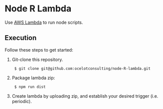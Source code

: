 # Node R Lambda

Use [AWS Lambda](https://aws.amazon.com/lambda/) to run node scripts.

## Execution
Follow these steps to get started:

1. Git-clone this repository.

        $ git clone git@github.com:ocelotconsulting/node-R-lambda.git

2. Package lambda zip:

        $ npm run dist

3. Create lambda by uploading zip, and establish your desired trigger (i.e. periodic).
